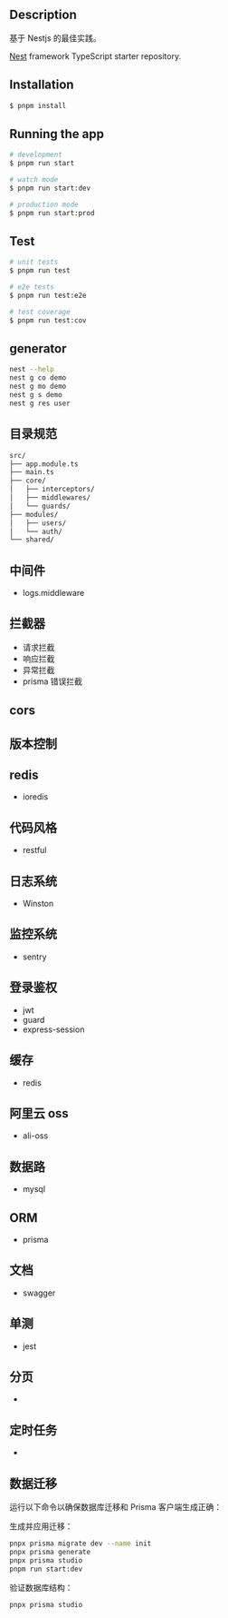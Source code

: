 ## Description

基于 Nestjs 的最佳实践。

[Nest](https://github.com/nestjs/nest) framework TypeScript starter repository.

## Installation

```bash
$ pnpm install
```

## Running the app

```bash
# development
$ pnpm run start

# watch mode
$ pnpm run start:dev

# production mode
$ pnpm run start:prod
```

## Test

```bash
# unit tests
$ pnpm run test

# e2e tests
$ pnpm run test:e2e

# test coverage
$ pnpm run test:cov
```

## generator

```bash
nest --help
nest g co demo
nest g mo demo
nest g s demo
nest g res user
```

## 目录规范

```bash
src/
├── app.module.ts
├── main.ts
├── core/
│   ├── interceptors/
│   ├── middlewares/
│   └── guards/
├── modules/
│   ├── users/
│   └── auth/
└── shared/
```

## 中间件

- logs.middleware

## 拦截器

- 请求拦截
- 响应拦截
- 异常拦截
- prisma 错误拦截

## cors

## 版本控制

## redis

- ioredis

## 代码风格

- restful

## 日志系统

- Winston

## 监控系统

- sentry

## 登录鉴权

- jwt
- guard
- express-session

## 缓存

- redis

## 阿里云 oss

- ali-oss

## 数据路

- mysql

## ORM

- prisma

## 文档

- swagger

## 单测

- jest

## 分页

-

## 定时任务

-

## 数据迁移

运行以下命令以确保数据库迁移和 Prisma 客户端生成正确：

生成并应用迁移：

```bash
pnpx prisma migrate dev --name init
pnpx prisma generate
pnpx prisma studio
pnpm run start:dev
```

验证数据库结构：

```bash
pnpx prisma studio
```
